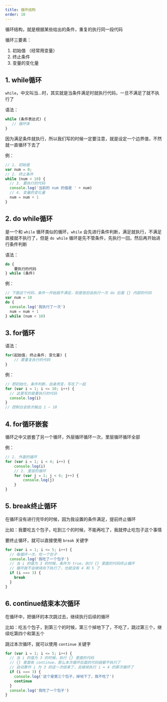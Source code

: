 ```yaml
---
title: 循环结构
order: 10
---
```


循环结构，就是根据某些给出的条件，重复的执行同一段代码

循环三要素：

1. 初始值 （经常用变量）
2. 终止条件
3. 变量的变化量

## 1. while循环

`while`，中文叫当…时，其实就是当条件满足时就执行代码，一旦不满足了就不执行了

语法：

~~~javascript
while (条件表达式) {
   // 循环体    
}
~~~

因为满足条件就执行，所以我们写的时候一定要注意，就是设定一个边界值，不然就一直循环下去了

例：

```javascript
// 1. 初始值
var num = 0;
// 2. 终止条件
while (num < 10) {
  // 3. 要执行的代码
  console.log('当前的 num 的值是 ' + num)
  // 4. 变量的变化量
  num = num + 1
}
```

## 2. do while循环

是一个和 `while` 循环类似的循环，`while` 会先进行条件判断，满足就执行，不满足直接就不执行了，但是 `do while` 循环是先不管条件，先执行一回，然后再开始进行条件判断

语法： 

```js
do {
    要执行的代码 
} while (条件)
```

例：

```javascript
// 下面这个代码，条件一开始就不满足，但是依旧会执行一次 do 后面 {} 内部的代码
var num = 10
do {
  console.log('我执行了一次')
  num = num + 1
} while (num < 10)
```

## 3. for循环

语法：

```js
for(起始值; 终止条件; 变化量) {
    // 要重复执行的代码
}
```

例：

```javascript
// 把初始化，条件判断，自身改变，写在了一起
for (var i = 1; i <= 10; i++) {
  // 这里写的是要执行的代码
  console.log(i)
}
// 控制台会依次输出 1 ~ 10 
```

## 4. for循环嵌套

循环之中又嵌套了另一个循环，外层循环循环一次，里层循环循环全部

例：

```js
// 1. 外面的循环
for (var i = 1; i < 4; i++) {
    console.log(i)
    // 2. 里层的循环
    for (var j = 1; j < 6; j++) {
        console.log(j)
    }
}
```

## 5. break终止循环

在循环没有进行完毕的时候，因为我设置的条件满足，提前终止循环

比如：我要吃五个包子，吃到三个的时候，不能再吃了，我就停止吃包子这个事情

要终止循环，就可以直接使用 `break` 关键字

```javascript
for (var i = 1; i <= 5; i++) {
  // 每循环一次，吃一个包子
  console.log('我吃了一个包子')
  // 当 i 的值为 3 的时候，条件为 true，执行 {} 里面的代码终止循环
  // 循环就不会继续向下执行了，也就没有 4 和 5 了
  if (i === 3) {
    break
  }
}
```

## 6. continue结束本次循环

在循环中，把循环的本次跳过去，继续执行后续的循环

比如：吃五个包子，到第三个的时候，第三个掉地下了，不吃了，跳过第三个，继续吃第四个和第五个

跳过本次循环，就可以使用 `continue` 关键字

```javascript
for (var i = 1; i <= 5; i++) {
  // 当 i 的值为 3 的时候，执行 {} 里面的代码
  // {} 里面有 continue，那么本次循环后面的代码就都不执行了
  // 自动算作 i 为 3 的这一次结束了，去继续执行 i = 4 的那次循环了
  if (i === 3) {
    console.log('这个是第三个包子，掉地下了，我不吃了')
    continue
  }
  console.log('我吃了一个包子')
}
```

